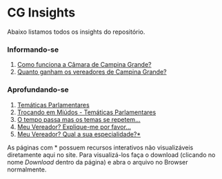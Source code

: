 # CG Insights

Abaixo listamos todos os insights do repositório.

### Informando-se

1. [Como funciona a Câmara de Campina Grande?](como_funciona.md) 
2. [Quanto ganham os vereadores de Campina Grande?](quanto_ganham.md)

### Aprofundando-se 

1. [Temáticas Parlamentares](tematicas_parlamentares.md)
2. [Trocando em Miúdos - Temáticas Parlamentares](temas_emdetalhes.md)
3. [O tempo passa mas os temas se repetem...](temas_no_tempo.md)
4. [Meu Vereador? Explique-me por favor...](vereador_expliqueme.md)
5. [Meu Vereador? Qual a sua especialidade?*](vereador_qualespecialidade.html)

As páginas com * possuem recursos interativos não visualizáveis diretamente aqui no site. Para visualizá-los faça o download (clicando no nome *Download* dentro da página) e abra o arquivo no Browser normalmente.
